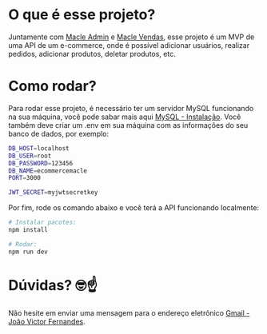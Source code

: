 # O que é esse projeto?

Juntamente com [Macle Admin](https://github.com/Quindinzao/rn-macle-admin) e [Macle Vendas](https://github.com/Quindinzao/rn-macle-vendas), esse projeto é um MVP de uma API de um e-commerce, onde é possível adicionar usuários, realizar pedidos, adicionar produtos, deletar produtos, etc.

# Como rodar?

Para rodar esse projeto, é necessário ter um servidor MySQL funcionando na sua máquina, você pode sabar mais aqui [MySQL - Instalação](https://dev.mysql.com/downloads/installer/). Você também deve criar um .env em sua máquina com as informações do seu banco de dados, por exemplo:

```sh
DB_HOST=localhost
DB_USER=root
DB_PASSWORD=123456
DB_NAME=ecommercemacle
PORT=3000

JWT_SECRET=myjwtsecretkey
```

Por fim, rode os comando abaixo e você terá a API funcionando localmente:

```sh
# Instalar pacotes:
npm install

# Rodar:
npm run dev

```

# Dúvidas? 🤓☝️

Não hesite em enviar uma mensagem para o endereço eletrônico [Gmail - João Victor Fernandes](mailto:j.v.fernandes.contact@gmail.com).
